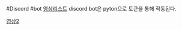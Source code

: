 #Discord #bot
[영상리스트](https://www.youtube.com/playlist?list=PL_IRd0kId7R6vH3CpfteWD1SVMSNT3bSd)
discord bot은 pyton으로 토큰을 통해 작동된다.

[영상2](https://youtu.be/hoDLj0IzZMU)